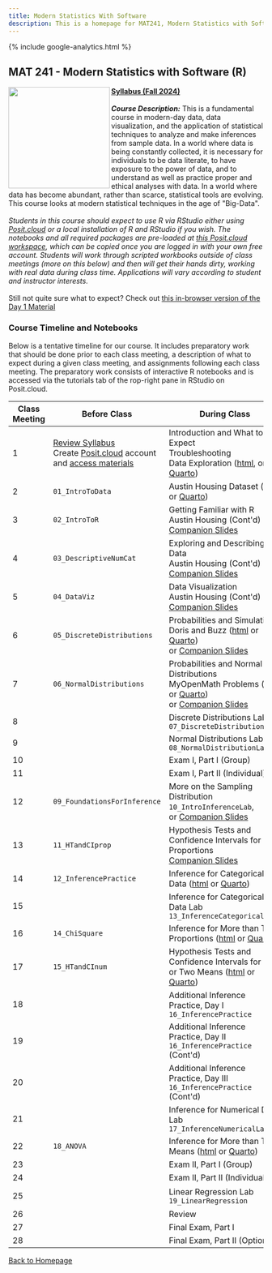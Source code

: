 ```yaml
---
title: Modern Statistics With Software
description: This is a homepage for MAT241, Modern Statistics with Software, with Dr. Gilbert at Southern New Hampshire University. This course covers an introduction to data, exploratory data analyses and data visualization, one- and two-sample inference via confidence intervals and hypothesis testing for both proportions and means, chi-squared tests for goodness of fit and independence, ANOVA for comparisons of multiple group means, and introduces linear regression. The course also provides and introduction to R, the use of which is embedded throughout the semester.
---
```


{% include google-analytics.html %}

## MAT 241 - Modern Statistics with Software (R)

<img src="/SiteFiles/OIstats.jpg" align="left" width=200>[**Syllabus (Fall 2024)**](https://drive.google.com/file/d/1-KBPl-0iuB8ewVE0qd9LuWnyhzmxuIUc/view?usp=sharing)<br/>
<br/>
***Course Description:*** This is a fundamental course in modern-day data, data visualization, and the application of statistical techniques to analyze and make inferences from sample data. In a world where data is being constantly collected, it is necessary for individuals to be data literate, to have exposure to the power of data, and to understand as well as practice proper and ethical analyses with data. In a world where data has become abundant, rather than scarce, statistical tools are evolving. This course looks at modern statistical techniques in the age of "Big-Data".<br/>
<br/>
*Students in this course should expect to use R via RStudio either using [Posit.cloud](https://posit.cloud/) or a local installation of R and RStudio if you wish. The notebooks and all required packages are pre-loaded at [this Posit.cloud workspace](https://posit.cloud/content/7284986), which can be copied once you are logged in with your own free account. Students will work through scripted workbooks outside of class meetings (more on this below) and then will get their hands dirty, working with real data during class time. Applications will vary according to student and instructor interests.*<br/>
<br/>
Still not quite sure what to expect? Check out [this in-browser version of the Day 1 Material](https://agmath.github.io/WebRtutorials/MAT241_Intro.html)

### Course Timeline and Notebooks

Below is a tentative timeline for our course. It includes preparatory work that should be done prior to each class meeting, a description of what to expect during a given class meeting, and assignments following each class meeting. The preparatory work consists of interactive R notebooks and is accessed via the tutorials tab of the rop-right pane in RStudio on Posit.cloud.

| Class Meeting | Before Class | During Class | After Class |
|---------------|--------------|--------------|-------------|
| 1 | [Review Syllabus](https://drive.google.com/file/d/1CqDPrAmPqWUxgGt8_Wiyes-ZovPjOfB-/view?usp=sharing) <br/> Create [Posit.cloud](posit.cloud) account and [access materials](https://posit.cloud/content/6230957) | Introduction and What to Expect <br/> Troubleshooting <br/> Data Exploration ([html](https://agmath.github.io/IntroductoryStatistics/Day1_DataExploration.html), or [Quarto](https://agmath.github.io/IntroductoryStatistics/Day1_DataExploration.qmd)) |  |
| 2 | `01_IntroToData` | Austin Housing Dataset ([html](https://agmath.github.io/IntroductoryStatistics/Days2to5_AustinHousingData.html) or [Quarto](https://agmath.github.io/IntroductoryStatistics/Days2to5_AustinHousingData.qmd)) | MyOpenMath HW 1 |
| 3 | `02_IntroToR` | Getting Familiar with R <br/> Austin Housing (Cont'd) <br/> [Companion Slides](https://agmath.github.io/IntroductoryStatistics/IntroToR_Slides.html) |  |
| 4 | `03_DescriptiveNumCat` | Exploring and Describing Data <br/> Austin Housing (Cont'd) <br/> [Companion Slides](https://agmath.github.io/IntroductoryStatistics/DescriptiveStatistics_Slides.html) | MyOpenMath HW 2 |
| 5 | `04_DataViz` | Data Visualization <br/> Austin Housing (Cont'd) <br/> [Companion Slides](https://agmath.github.io/IntroductoryStatistics/DataViz_Slides.html) |  |
| 6 | `05_DiscreteDistributions` | Probabilities and Simulation <br/> Doris and Buzz ([html](https://agmath.github.io/IntroductoryStatistics/Day6_DorisBuzzAndMyOpenMath.html) or [Quarto](https://agmath.github.io/IntroductoryStatistics/Day6_DorisBuzzAndMyOpenMath.qmd)) <br/> or [Companion Slides](https://agmath.github.io/IntroductoryStatistics/DiscreteProbability_Slides.html) |  |
| 7 | `06_NormalDistributions` | Probabilities and Normal Distributions <br/> MyOpenMath Problems ([html](https://agmath.github.io/IntroductoryStatistics/Day7_ProbabilityAndTheNormalDistribution.html) or [Quarto](https://agmath.github.io/IntroductoryStatistics/Day7_ProbabilityAndTheNormalDistribution.qmd)) <br/> or [Companion Slides](https://agmath.github.io/IntroductoryStatistics/NormalDistProbability_Slides.html) | MyOpenMath HW 4 |
| 8 |  | Discrete Distributions Lab `07_DiscreteDistributionsLab` |  |
| 9 |  | Normal Distributions Lab `08_NormalDistributionLab` |  |
| 10 |  | Exam I, Part I (Group) |  |
| 11 |  | Exam I, Part II (Individual) |  |
| 12 | `09_FoundationsForInference` | More on the Sampling Distribution `10_IntroInferenceLab`, <br/> or [Companion Slides](https://agmath.github.io/IntroductoryStatistics/IntroInference_Slides.html) | MyOpenMath HW 5 |
| 13 | `11_HTandCIprop` | Hypothesis Tests and Confidence Intervals for Proportions <br/> [Companion Slides](https://agmath.github.io/IntroductoryStatistics/CategoricalInference_Slides.html) |  |
| 14 | `12_InferencePractice` | Inference for Categorical Data ([html](https://agmath.github.io/IntroductoryStatistics/Day13and14_InferenceForCategoricalData.html) or [Quarto](https://agmath.github.io/IntroductoryStatistics/Day13and14_InferenceForCategoricalData.qmd)) | MyOpenMath HW 6 |
| 15 |  | Inference for Categorical Data Lab `13_InferenceCategoricalLab` |  |
| 16 | `14_ChiSquare` | Inference for More than Two Proportions ([html](https://agmath.github.io/IntroductoryStatistics/Day16_YouthBehaviorAndRisk.html) or [Quarto](https://agmath.github.io/IntroductoryStatistics/Day16_YouthBehaviorAndRisk.qmd)) | MyOpenMath HW 7 | 
| 17 | `15_HTandCInum` | Hypothesis Tests and Confidence Intervals for One or Two Means ([html](https://agmath.github.io/IntroductoryStatistics/Day17_InferenceForNumericalData.html) or [Quarto](https://agmath.github.io/IntroductoryStatistics/Day17_InferenceForNumericalData.qmd)) |  |
| 18 |  | Additional Inference Practice, Day I `16_InferencePractice`|  |
| 19 |  | Additional Inference Practice, Day II `16_InferencePractice` (Cont'd) | MyOpenMath HW 8 |
| 20 |  | Additional Inference Practice, Day III `16_InferencePractice` (Cont'd) |  |
| 21 |  | Inference for Numerical Data Lab `17_InferenceNumericalLab` | MyOpenMath HW 9 |
| 22 | `18_ANOVA` | Inference for More than Two Means ([html](https://agmath.github.io/IntroductoryStatistics/Day22_PalmerPenguins.html) or [Quarto](https://agmath.github.io/IntroductoryStatistics/Day22_PalmerPenguins.qmd)) |  |
| 23 |  | Exam II, Part I (Group) |  |
| 24 |  | Exam II, Part II (Individual) |  |
| 25 |  | Linear Regression Lab `19_LinearRegression` | MyOpenMath HW 10 |
| 26 |  | Review |  |
| 27 |  | Final Exam, Part I |  |
| 28 |  | Final Exam, Part II (Optional) |  |

[Back to Homepage](https://agmath.github.io/)

